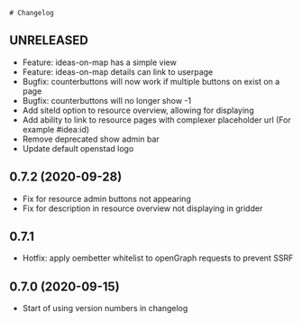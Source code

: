 	# Changelog

## UNRELEASED
* Feature: ideas-on-map has a simple view
* Feature: ideas-on-map details can link to userpage
* Bugfix: counterbuttons will now work if multiple buttons on exist on a page
* Bugfix: counterbuttons will no longer show -1
* Add siteId option to resource overview, allowing for displaying
* Add ability to link to resource pages with complexer placeholder url (For example #idea:id)
* Remove deprecated show admin bar
* Update default openstad logo 

## 0.7.2 (2020-09-28)
* Fix for resource admin buttons not appearing
* Fix for description in resource overview not displaying in gridder

## 0.7.1
* Hotfix: apply oembetter whitelist to openGraph requests to prevent SSRF

## 0.7.0 (2020-09-15)
* Start of using version numbers in changelog
